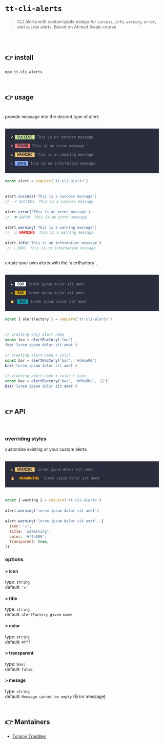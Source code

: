 # `tt-cli-alerts`


> CLI Alerts with customizable design for  `success`, `info`, `warning`, `error`, and `custom` alerts. Based on Ahmad Awais course.

<br>
<br>

## 👉 install
```sh
npm tt-cli-alerts
```
<br>

## 👉 usage

<br>
provide message into the desired type of alert:
<br>
<br>

![tt-cli-alerts default alerts](./media/default-alerts.png)


```js
const alert = require('tt-cli-alerts')


alert.success('This is a success message')
//  ✔ SUCCESS  This is a success message

alert.error('This is an error message')
//  ✖ ERROR  This is an error message

alert.warning('This is a warning message')
//  ⚠ WARNING  This is a warning message

alert.info('This is an information message')
 // ℹ INFO  This is an information message

```

<br>
create your own alerts with the `alertFactory`.
<br>
<br>

![tt-cli-alerts default alerts](./media/custom-alerts.png)

```js
const { alertFactory } = require('tt-cli-alerts')


// creating only alert name
const foo = alertFactory('foo')
foo('lorem ipsum dolor sit amet')

// creating alert name + color
const bar = alertFactory('bar', '#deaa00')
bar('lorem ipsum dolor sit amet')

// creating alert name + color + icon
const baz = alertFactory('baz', '#00a9bc', '🤟')
baz('lorem ipsum dolor sit amet')


```

<br>

## 👉 API


<br>

### overriding styles
customize existing or your custom alerts.
<br>
<br>

![tt-cli-alerts default alerts](./media/overide-styles.png)

```js

const { warning } = require('tt-cli-alerts')

alert.warning('lorem ipsum dolor sit amet')

alert.warning('lorem ipsum dolor sit amet', {
  icon: '🔥',
  title: 'waaarning',
  color: '#ffa500',
  transparent: true,
})

```

### options

#### > icon

type: `string` <br>
default: `'★'`

#### > title

type: `string` <br>
default: `alertFactory given name`

#### > color

type: `string` <br>
default: `#fff`

#### > transparent

type: `bool` <br>
default: `false`


#### > mesage

type: `string` <br>
default: `Message cannot be empty` (Error message)

<br>


## 👉 Mantainers

- [Tommy Traddles](https://github.com/TommyTraddles)